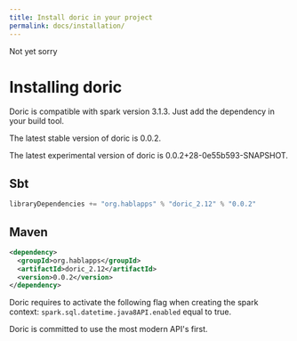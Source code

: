 ```yaml
---
title: Install doric in your project
permalink: docs/installation/
---
```

Not yet sorry
# Installing doric
Doric is compatible with spark version 3.1.3. Just add the dependency in your build tool.

The latest stable version of doric is 0.0.2.

The latest experimental version of doric is 0.0.2+28-0e55b593-SNAPSHOT.

## Sbt
```scala
libraryDependencies += "org.hablapps" % "doric_2.12" % "0.0.2"
```
## Maven
```xml
<dependency>
  <groupId>org.hablapps</groupId>
  <artifactId>doric_2.12</artifactId>
  <version>0.0.2</version>
</dependency>
```

Doric requires to activate the following flag when creating the spark context:
`spark.sql.datetime.java8API.enabled` equal to true.

Doric is committed to use the most modern API's first.
